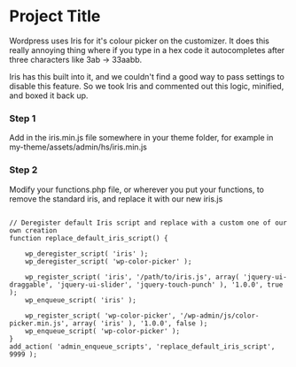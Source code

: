 
# Project Title

Wordpress uses Iris for it's colour picker on the customizer. It does this really annoying thing where if you type in a hex code it autocompletes after three characters like 3ab -> 33aabb. 

Iris has this built into it, and we couldn't find a good way to pass settings to disable this feature. So we took Iris and commented out this logic, minified, and boxed it back up.

### Step 1
Add in the iris.min.js file somewhere in your theme folder, for example in my-theme/assets/admin/hs/iris.min.js 

### Step 2
Modify your functions.php file, or wherever you put your functions, to remove the standard iris, and replace it with our new iris.js 

```
 
// Deregister default Iris script and replace with a custom one of our own creation
function replace_default_iris_script() {

    wp_deregister_script( 'iris' );
    wp_deregister_script( 'wp-color-picker' ); 

    wp_register_script( 'iris', '/path/to/iris.js', array( 'jquery-ui-draggable', 'jquery-ui-slider', 'jquery-touch-punch' ), '1.0.0', true );
    wp_enqueue_script( 'iris' );

    wp_register_script( 'wp-color-picker', '/wp-admin/js/color-picker.min.js', array( 'iris' ), '1.0.0', false );
    wp_enqueue_script( 'wp-color-picker' );
}
add_action( 'admin_enqueue_scripts', 'replace_default_iris_script', 9999 );

```
